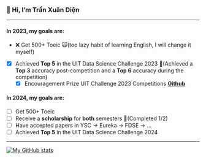 ### 👋 Hi, I’m Trần Xuân Diện
---
#### In 2023, my goals are:
- ❌ Get 500+ Toeic 🙀(too lazy habit of learning English, I will change it myself)
- [x] Achieved **Top 5** in the UIT Data Science Challenge 2023 🤟(Achieved a **Top 3** accuracy post-competition and a **Top 6** accuracy during the competition)
  - [x] Encouragement Prize UIT Challenge 2023 Competitions **[Github](https://github.com/DAVID-NGUYEN-S16/Extract-evidence-question-answering)**
#### In 2024, my goals are:
- [ ] Get 500+ Toeic 
- [ ] Receive a **scholarship** for **both** semesters 🤟(Completed 1/2)
- [ ] Have accepted papers in YSC → Eureka → FDSE → ...
- [ ] Achieved **Top 5** in the UIT Data Science Challenge 2024
---
[![My GitHub stats](https://github-readme-stats.vercel.app/api?username=DienStudio&hide=stars&show_icons=true)]([https://camo.githubusercontent.com/])

 
